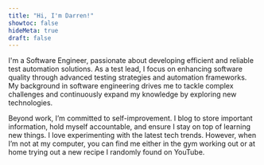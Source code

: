 ```yaml
---
title: "Hi, I'm Darren!"
showtoc: false
hideMeta: true
draft: false
---
```


I'm a Software Engineer, passionate about developing efficient and reliable test automation solutions. As a test lead, I focus on enhancing software quality through advanced testing strategies and automation frameworks. My background in software engineering drives me to tackle complex challenges and continuously expand my knowledge by exploring new technologies.

Beyond work, I’m committed to self-improvement. I blog to store important information, hold myself accountable, and ensure I stay on top of learning new things. I love experimenting with the latest tech trends. However, when I’m not at my computer, you can find me either in the gym working out or at home trying out a new recipe I randomly found on YouTube.
